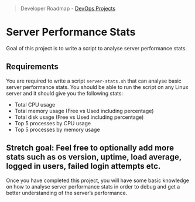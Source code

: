 > Developer Roadmap - [DevOps Projects](https://roadmap.sh/projects/server-stats)

# Server Performance Stats
Goal of this project is to write a script to analyse server performance stats.

## Requirements

You are required to write a script `server-stats.sh` that can analyse basic server performance stats. You should be able to run the script on any Linux server and it should give you the following stats:
* Total CPU usage
* Total memory usage (Free vs Used including percentage)
* Total disk usage (Free vs Used including percentage)
* Top 5 processes by CPU usage
* Top 5 processes by memory usage

Stretch goal: Feel free to optionally add more stats such as os version, uptime, load average, logged in users, failed login attempts etc.
---
Once you have completed this project, you will have some basic knowledge on how to analyse server performance stats in order to debug and get a better understanding of the server’s performance.